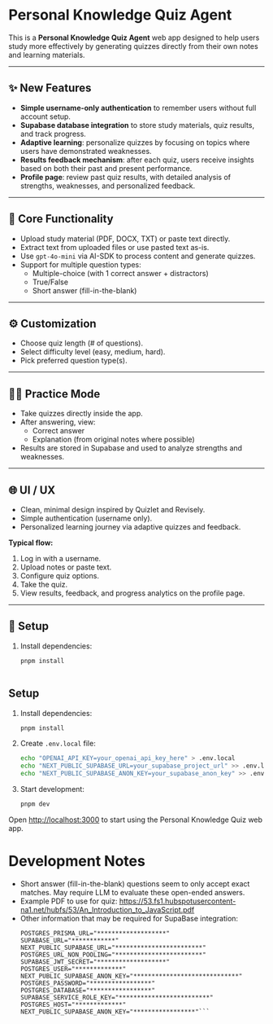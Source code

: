 # Personal Knowledge Quiz Agent

This is a **Personal Knowledge Quiz Agent** web app designed to help users study more effectively by generating quizzes directly from their own notes and learning materials.  

---

## ✨ New Features
- **Simple username-only authentication** to remember users without full account setup.  
- **Supabase database integration** to store study materials, quiz results, and track progress.  
- **Adaptive learning**: personalize quizzes by focusing on topics where users have demonstrated weaknesses.  
- **Results feedback mechanism**: after each quiz, users receive insights based on both their past and present performance.  
- **Profile page**: review past quiz results, with detailed analysis of strengths, weaknesses, and personalized feedback.  

---

## 🎯 Core Functionality
- Upload study material (PDF, DOCX, TXT) or paste text directly.  
- Extract text from uploaded files or use pasted text as-is.  
- Use `gpt-4o-mini` via AI-SDK to process content and generate quizzes.  
- Support for multiple question types:
  - Multiple-choice (with 1 correct answer + distractors)  
  - True/False  
  - Short answer (fill-in-the-blank)  

---

## ⚙️ Customization
- Choose quiz length (# of questions).  
- Select difficulty level (easy, medium, hard).  
- Pick preferred question type(s).  

---

## 🧑‍💻 Practice Mode
- Take quizzes directly inside the app.  
- After answering, view:  
  - Correct answer  
  - Explanation (from original notes where possible)  
- Results are stored in Supabase and used to analyze strengths and weaknesses.  

---

## 🌐 UI / UX
- Clean, minimal design inspired by Quizlet and Revisely.  
- Simple authentication (username only).  
- Personalized learning journey via adaptive quizzes and feedback.  

**Typical flow:**  
1. Log in with a username.  
2. Upload notes or paste text.  
3. Configure quiz options.  
4. Take the quiz.  
5. View results, feedback, and progress analytics on the profile page.  

---

## 🚀 Setup

1. Install dependencies:
   ```bash
   pnpm install



## Setup

1. Install dependencies:

   ```bash
   pnpm install
   ```

2. Create `.env.local` file:

   ```bash
   echo "OPENAI_API_KEY=your_openai_api_key_here" > .env.local
   echo "NEXT_PUBLIC_SUPABASE_URL=your_supabase_project_url" >> .env.local
   echo "NEXT_PUBLIC_SUPABASE_ANON_KEY=your_supabase_anon_key" >> .env.local
   ```

3. Start development:
   ```bash
   pnpm dev
   ```

Open [http://localhost:3000](http://localhost:3000) to start using the Personal Knowledge Quiz web app.


# Development Notes
- Short answer (fill-in-the-blank) questions seem to only accept exact matches. May require LLM to evaluate these open-ended answers.
- Example PDF to use for quiz: https://53.fs1.hubspotusercontent-na1.net/hubfs/53/An_Introduction_to_JavaScript.pdf
- Other information that may be required for SupaBase integration:
  ```POSTGRES_URL="************"
  POSTGRES_PRISMA_URL="*******************"
  SUPABASE_URL="************"
  NEXT_PUBLIC_SUPABASE_URL="************************"
  POSTGRES_URL_NON_POOLING="************************"
  SUPABASE_JWT_SECRET="*******************"
  POSTGRES_USER="*************"
  NEXT_PUBLIC_SUPABASE_ANON_KEY="*****************************"
  POSTGRES_PASSWORD="*****************"
  POSTGRES_DATABASE="*****************"
  SUPABASE_SERVICE_ROLE_KEY="*************************"
  POSTGRES_HOST="*************"
  NEXT_PUBLIC_SUPABASE_ANON_KEY="*****************"```

